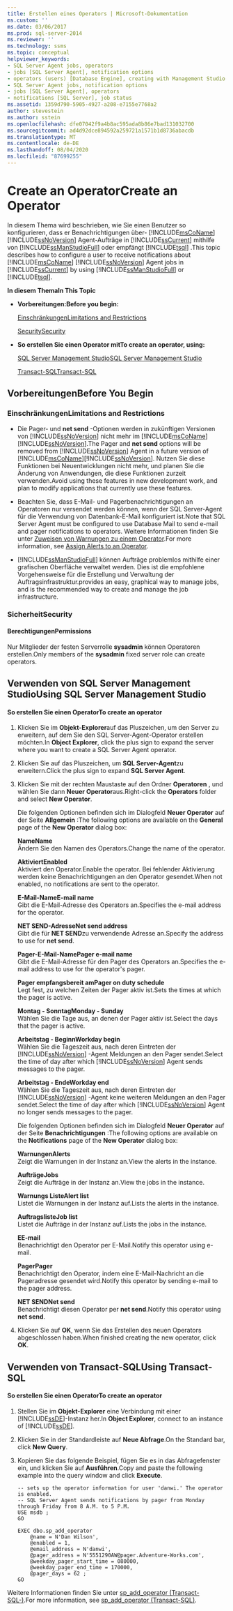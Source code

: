 ```yaml
---
title: Erstellen eines Operators | Microsoft-Dokumentation
ms.custom: ''
ms.date: 03/06/2017
ms.prod: sql-server-2014
ms.reviewer: ''
ms.technology: ssms
ms.topic: conceptual
helpviewer_keywords:
- SQL Server Agent jobs, operators
- jobs [SQL Server Agent], notification options
- operators (users) [Database Engine], creating with Management Studio
- SQL Server Agent jobs, notification options
- jobs [SQL Server Agent], operators
- notifications [SQL Server], job status
ms.assetid: 1359d790-5905-4927-a208-e7155e7768a2
author: stevestein
ms.author: sstein
ms.openlocfilehash: dfe07042f9a4b8ac595ada8b86e7bad131032700
ms.sourcegitcommit: ad4d92dce894592a259721a1571b1d8736abacdb
ms.translationtype: MT
ms.contentlocale: de-DE
ms.lasthandoff: 08/04/2020
ms.locfileid: "87699255"
---
```

# <a name="create-an-operator"></a><span data-ttu-id="1d906-102">Create an Operator</span><span class="sxs-lookup"><span data-stu-id="1d906-102">Create an Operator</span></span>
  <span data-ttu-id="1d906-103">In diesem Thema wird beschrieben, wie Sie einen Benutzer so konfigurieren, dass er Benachrichtigungen über- [!INCLUDE[msCoName](../../includes/msconame-md.md)] [!INCLUDE[ssNoVersion](../../includes/ssnoversion-md.md)] Agent-Aufträge in [!INCLUDE[ssCurrent](../../includes/sscurrent-md.md)] mithilfe von [!INCLUDE[ssManStudioFull](../../includes/ssmanstudiofull-md.md)] oder empfängt [!INCLUDE[tsql](../../includes/tsql-md.md)] .</span><span class="sxs-lookup"><span data-stu-id="1d906-103">This topic describes how to configure a user to receive notifications about [!INCLUDE[msCoName](../../includes/msconame-md.md)] [!INCLUDE[ssNoVersion](../../includes/ssnoversion-md.md)] Agent jobs in [!INCLUDE[ssCurrent](../../includes/sscurrent-md.md)] by using [!INCLUDE[ssManStudioFull](../../includes/ssmanstudiofull-md.md)] or [!INCLUDE[tsql](../../includes/tsql-md.md)].</span></span>  
  
 <span data-ttu-id="1d906-104">**In diesem Thema**</span><span class="sxs-lookup"><span data-stu-id="1d906-104">**In This Topic**</span></span>  
  
-   <span data-ttu-id="1d906-105">**Vorbereitungen:**</span><span class="sxs-lookup"><span data-stu-id="1d906-105">**Before you begin:**</span></span>  
  
     [<span data-ttu-id="1d906-106">Einschränkungen</span><span class="sxs-lookup"><span data-stu-id="1d906-106">Limitations and Restrictions</span></span>](#Restrictions)  
  
     [<span data-ttu-id="1d906-107">Security</span><span class="sxs-lookup"><span data-stu-id="1d906-107">Security</span></span>](#Security)  
  
-   <span data-ttu-id="1d906-108">**So erstellen Sie einen Operator mit**</span><span class="sxs-lookup"><span data-stu-id="1d906-108">**To create an operator, using:**</span></span>  
  
     [<span data-ttu-id="1d906-109">SQL Server Management Studio</span><span class="sxs-lookup"><span data-stu-id="1d906-109">SQL Server Management Studio</span></span>](#SSMSProcedure)  
  
     [<span data-ttu-id="1d906-110">Transact-SQL</span><span class="sxs-lookup"><span data-stu-id="1d906-110">Transact-SQL</span></span>](#TsqlProcedure)  
  
##  <a name="before-you-begin"></a><a name="BeforeYouBegin"></a> <span data-ttu-id="1d906-111">Vorbereitungen</span><span class="sxs-lookup"><span data-stu-id="1d906-111">Before You Begin</span></span>  
  
###  <a name="limitations-and-restrictions"></a><a name="Restrictions"></a> <span data-ttu-id="1d906-112">Einschränkungen</span><span class="sxs-lookup"><span data-stu-id="1d906-112">Limitations and Restrictions</span></span>  
  
-   <span data-ttu-id="1d906-113">Die Pager- und **net send** -Optionen werden in zukünftigen Versionen von [!INCLUDE[ssNoVersion](../../includes/ssnoversion-md.md)] nicht mehr im [!INCLUDE[msCoName](../../includes/msconame-md.md)][!INCLUDE[ssNoVersion](../../includes/ssnoversion-md.md)].</span><span class="sxs-lookup"><span data-stu-id="1d906-113">The Pager and **net send** options will be removed from [!INCLUDE[ssNoVersion](../../includes/ssnoversion-md.md)] Agent in a future version of [!INCLUDE[msCoName](../../includes/msconame-md.md)][!INCLUDE[ssNoVersion](../../includes/ssnoversion-md.md)].</span></span> <span data-ttu-id="1d906-114">Nutzen Sie diese Funktionen bei Neuentwicklungen nicht mehr, und planen Sie die Änderung von Anwendungen, die diese Funktionen zurzeit verwenden.</span><span class="sxs-lookup"><span data-stu-id="1d906-114">Avoid using these features in new development work, and plan to modify applications that currently use these features.</span></span>  
  
-   <span data-ttu-id="1d906-115">Beachten Sie, dass E-Mail- und Pagerbenachrichtigungen an Operatoren nur versendet werden können, wenn der SQL Server-Agent für die Verwendung von Datenbank-E-Mail konfiguriert ist.</span><span class="sxs-lookup"><span data-stu-id="1d906-115">Note that SQL Server Agent must be configured to use Database Mail to send e-mail and pager notifications to operators.</span></span> <span data-ttu-id="1d906-116">Weitere Informationen finden Sie unter [Zuweisen von Warnungen zu einem Operator](assign-alerts-to-an-operator.md).</span><span class="sxs-lookup"><span data-stu-id="1d906-116">For more information, see [Assign Alerts to an Operator](assign-alerts-to-an-operator.md).</span></span>  
  
-   [!INCLUDE[ssManStudioFull](../../includes/ssmanstudiofull-md.md)] <span data-ttu-id="1d906-117">können Aufträge problemlos mithilfe einer grafischen Oberfläche verwaltet werden. Dies ist die empfohlene Vorgehensweise für die Erstellung und Verwaltung der Auftragsinfrastruktur.</span><span class="sxs-lookup"><span data-stu-id="1d906-117">provides an easy, graphical way to manage jobs, and is the recommended way to create and manage the job infrastructure.</span></span>  
  
###  <a name="security"></a><a name="Security"></a> <span data-ttu-id="1d906-118">Sicherheit</span><span class="sxs-lookup"><span data-stu-id="1d906-118">Security</span></span>  
  
####  <a name="permissions"></a><a name="Permissions"></a> <span data-ttu-id="1d906-119">Berechtigungen</span><span class="sxs-lookup"><span data-stu-id="1d906-119">Permissions</span></span>  
 <span data-ttu-id="1d906-120">Nur Mitglieder der festen Serverrolle **sysadmin** können Operatoren erstellen.</span><span class="sxs-lookup"><span data-stu-id="1d906-120">Only members of the **sysadmin** fixed server role can create operators.</span></span>  
  
##  <a name="using-sql-server-management-studio"></a><a name="SSMSProcedure"></a> <span data-ttu-id="1d906-121">Verwenden von SQL Server Management Studio</span><span class="sxs-lookup"><span data-stu-id="1d906-121">Using SQL Server Management Studio</span></span>  
  
#### <a name="to-create-an-operator"></a><span data-ttu-id="1d906-122">So erstellen Sie einen Operator</span><span class="sxs-lookup"><span data-stu-id="1d906-122">To create an operator</span></span>  
  
1.  <span data-ttu-id="1d906-123">Klicken Sie im **Objekt-Explorer**auf das Pluszeichen, um den Server zu erweitern, auf dem Sie den SQL Server-Agent-Operator erstellen möchten.</span><span class="sxs-lookup"><span data-stu-id="1d906-123">In **Object Explorer**, click the plus sign to expand the server where you want to create a SQL Server Agent operator.</span></span>  
  
2.  <span data-ttu-id="1d906-124">Klicken Sie auf das Pluszeichen, um **SQL Server-Agent**zu erweitern.</span><span class="sxs-lookup"><span data-stu-id="1d906-124">Click the plus sign to expand **SQL Server Agent**.</span></span>  
  
3.  <span data-ttu-id="1d906-125">Klicken Sie mit der rechten Maustaste auf den Ordner **Operatoren** , und wählen Sie dann **Neuer Operator**aus.</span><span class="sxs-lookup"><span data-stu-id="1d906-125">Right-click the **Operators** folder and select **New Operator**.</span></span>  
  
     <span data-ttu-id="1d906-126">Die folgenden Optionen befinden sich im Dialogfeld **Neuer Operator** auf der Seite **Allgemein** :</span><span class="sxs-lookup"><span data-stu-id="1d906-126">The following options are available on the **General** page of the **New Operator** dialog box:</span></span>  
  
     <span data-ttu-id="1d906-127">**Name**</span><span class="sxs-lookup"><span data-stu-id="1d906-127">**Name**</span></span>  
     <span data-ttu-id="1d906-128">Ändern Sie den Namen des Operators.</span><span class="sxs-lookup"><span data-stu-id="1d906-128">Change the name of the operator.</span></span>  
  
     <span data-ttu-id="1d906-129">**Aktiviert**</span><span class="sxs-lookup"><span data-stu-id="1d906-129">**Enabled**</span></span>  
     <span data-ttu-id="1d906-130">Aktiviert den Operator.</span><span class="sxs-lookup"><span data-stu-id="1d906-130">Enable the operator.</span></span> <span data-ttu-id="1d906-131">Bei fehlender Aktivierung werden keine Benachrichtigungen an den Operator gesendet.</span><span class="sxs-lookup"><span data-stu-id="1d906-131">When not enabled, no notifications are sent to the operator.</span></span>  
  
     <span data-ttu-id="1d906-132">**E-Mail-Name**</span><span class="sxs-lookup"><span data-stu-id="1d906-132">**E-mail name**</span></span>  
     <span data-ttu-id="1d906-133">Gibt die E-Mail-Adresse des Operators an.</span><span class="sxs-lookup"><span data-stu-id="1d906-133">Specifies the e-mail address for the operator.</span></span>  
  
     <span data-ttu-id="1d906-134">**NET SEND-Adresse**</span><span class="sxs-lookup"><span data-stu-id="1d906-134">**Net send address**</span></span>  
     <span data-ttu-id="1d906-135">Gibt die für **NET SEND**zu verwendende Adresse an.</span><span class="sxs-lookup"><span data-stu-id="1d906-135">Specify the address to use for **net send**.</span></span>  
  
     <span data-ttu-id="1d906-136">**Pager-E-Mail-Name**</span><span class="sxs-lookup"><span data-stu-id="1d906-136">**Pager e-mail name**</span></span>  
     <span data-ttu-id="1d906-137">Gibt die E-Mail-Adresse für den Pager des Operators an.</span><span class="sxs-lookup"><span data-stu-id="1d906-137">Specifies the e-mail address to use for the operator's pager.</span></span>  
  
     <span data-ttu-id="1d906-138">**Pager empfangsbereit am**</span><span class="sxs-lookup"><span data-stu-id="1d906-138">**Pager on duty schedule**</span></span>  
     <span data-ttu-id="1d906-139">Legt fest, zu welchen Zeiten der Pager aktiv ist.</span><span class="sxs-lookup"><span data-stu-id="1d906-139">Sets the times at which the pager is active.</span></span>  
  
     <span data-ttu-id="1d906-140">**Montag - Sonntag**</span><span class="sxs-lookup"><span data-stu-id="1d906-140">**Monday - Sunday**</span></span>  
     <span data-ttu-id="1d906-141">Wählen Sie die Tage aus, an denen der Pager aktiv ist.</span><span class="sxs-lookup"><span data-stu-id="1d906-141">Select the days that the pager is active.</span></span>  
  
     <span data-ttu-id="1d906-142">**Arbeitstag - Beginn**</span><span class="sxs-lookup"><span data-stu-id="1d906-142">**Workday begin**</span></span>  
     <span data-ttu-id="1d906-143">Wählen Sie die Tageszeit aus, nach deren Eintreten der [!INCLUDE[ssNoVersion](../../includes/ssnoversion-md.md)] -Agent Meldungen an den Pager sendet.</span><span class="sxs-lookup"><span data-stu-id="1d906-143">Select the time of day after which [!INCLUDE[ssNoVersion](../../includes/ssnoversion-md.md)] Agent sends messages to the pager.</span></span>  
  
     <span data-ttu-id="1d906-144">**Arbeitstag - Ende**</span><span class="sxs-lookup"><span data-stu-id="1d906-144">**Workday end**</span></span>  
     <span data-ttu-id="1d906-145">Wählen Sie die Tageszeit aus, nach deren Eintreten der [!INCLUDE[ssNoVersion](../../includes/ssnoversion-md.md)] -Agent keine weiteren Meldungen an den Pager sendet.</span><span class="sxs-lookup"><span data-stu-id="1d906-145">Select the time of day after which [!INCLUDE[ssNoVersion](../../includes/ssnoversion-md.md)] Agent no longer sends messages to the pager.</span></span>  
  
     <span data-ttu-id="1d906-146">Die folgenden Optionen befinden sich im Dialogfeld **Neuer Operator** auf der Seite **Benachrichtigungen** :</span><span class="sxs-lookup"><span data-stu-id="1d906-146">The following options are available on the **Notifications** page of the **New Operator** dialog box:</span></span>  
  
     <span data-ttu-id="1d906-147">**Warnungen**</span><span class="sxs-lookup"><span data-stu-id="1d906-147">**Alerts**</span></span>  
     <span data-ttu-id="1d906-148">Zeigt die Warnungen in der Instanz an.</span><span class="sxs-lookup"><span data-stu-id="1d906-148">View the alerts in the instance.</span></span>  
  
     <span data-ttu-id="1d906-149">**Aufträge**</span><span class="sxs-lookup"><span data-stu-id="1d906-149">**Jobs**</span></span>  
     <span data-ttu-id="1d906-150">Zeigt die Aufträge in der Instanz an.</span><span class="sxs-lookup"><span data-stu-id="1d906-150">View the jobs in the instance.</span></span>  
  
     <span data-ttu-id="1d906-151">**Warnungs Liste**</span><span class="sxs-lookup"><span data-stu-id="1d906-151">**Alert list**</span></span>  
     <span data-ttu-id="1d906-152">Listet die Warnungen in der Instanz auf.</span><span class="sxs-lookup"><span data-stu-id="1d906-152">Lists the alerts in the instance.</span></span>  
  
     <span data-ttu-id="1d906-153">**Auftragsliste**</span><span class="sxs-lookup"><span data-stu-id="1d906-153">**Job list**</span></span>  
     <span data-ttu-id="1d906-154">Listet die Aufträge in der Instanz auf.</span><span class="sxs-lookup"><span data-stu-id="1d906-154">Lists the jobs in the instance.</span></span>  
  
     <span data-ttu-id="1d906-155">**E**</span><span class="sxs-lookup"><span data-stu-id="1d906-155">**E-mail**</span></span>  
     <span data-ttu-id="1d906-156">Benachrichtigt den Operator per E-Mail.</span><span class="sxs-lookup"><span data-stu-id="1d906-156">Notify this operator using e-mail.</span></span>  
  
     <span data-ttu-id="1d906-157">**Pager**</span><span class="sxs-lookup"><span data-stu-id="1d906-157">**Pager**</span></span>  
     <span data-ttu-id="1d906-158">Benachrichtigt den Operator, indem eine E-Mail-Nachricht an die Pageradresse gesendet wird.</span><span class="sxs-lookup"><span data-stu-id="1d906-158">Notify this operator by sending e-mail to the pager address.</span></span>  
  
     <span data-ttu-id="1d906-159">**NET SEND**</span><span class="sxs-lookup"><span data-stu-id="1d906-159">**Net send**</span></span>  
     <span data-ttu-id="1d906-160">Benachrichtigt diesen Operator per **net send**.</span><span class="sxs-lookup"><span data-stu-id="1d906-160">Notify this operator using **net send**.</span></span>  
  
4.  <span data-ttu-id="1d906-161">Klicken Sie auf **OK**, wenn Sie das Erstellen des neuen Operators abgeschlossen haben.</span><span class="sxs-lookup"><span data-stu-id="1d906-161">When finished creating the new operator, click **OK**.</span></span>  
  
##  <a name="using-transact-sql"></a><a name="TsqlProcedure"></a> <span data-ttu-id="1d906-162">Verwenden von Transact-SQL</span><span class="sxs-lookup"><span data-stu-id="1d906-162">Using Transact-SQL</span></span>  
  
#### <a name="to-create-an-operator"></a><span data-ttu-id="1d906-163">So erstellen Sie einen Operator</span><span class="sxs-lookup"><span data-stu-id="1d906-163">To create an operator</span></span>  
  
1.  <span data-ttu-id="1d906-164">Stellen Sie im **Objekt-Explorer** eine Verbindung mit einer [!INCLUDE[ssDE](../../includes/ssde-md.md)]-Instanz her.</span><span class="sxs-lookup"><span data-stu-id="1d906-164">In **Object Explorer**, connect to an instance of [!INCLUDE[ssDE](../../includes/ssde-md.md)].</span></span>  
  
2.  <span data-ttu-id="1d906-165">Klicken Sie in der Standardleiste auf **Neue Abfrage**.</span><span class="sxs-lookup"><span data-stu-id="1d906-165">On the Standard bar, click **New Query**.</span></span>  
  
3.  <span data-ttu-id="1d906-166">Kopieren Sie das folgende Beispiel, fügen Sie es in das Abfragefenster ein, und klicken Sie auf **Ausführen**.</span><span class="sxs-lookup"><span data-stu-id="1d906-166">Copy and paste the following example into the query window and click **Execute**.</span></span>  
  
    ```  
    -- sets up the operator information for user 'danwi.' The operator is enabled.   
    -- SQL Server Agent sends notifications by pager from Monday through Friday from 8 A.M. to 5 P.M.  
    USE msdb ;  
    GO  
  
    EXEC dbo.sp_add_operator  
        @name = N'Dan Wilson',  
        @enabled = 1,  
        @email_address = N'danwi',  
        @pager_address = N'5551290AW@pager.Adventure-Works.com',  
        @weekday_pager_start_time = 080000,  
        @weekday_pager_end_time = 170000,  
        @pager_days = 62 ;  
    GO  
    ```  
  
 <span data-ttu-id="1d906-167">Weitere Informationen finden Sie unter [sp_add_operator &#40;Transact-SQL-&#41;](/sql/relational-databases/system-stored-procedures/sp-add-operator-transact-sql).</span><span class="sxs-lookup"><span data-stu-id="1d906-167">For more information, see [sp_add_operator &#40;Transact-SQL&#41;](/sql/relational-databases/system-stored-procedures/sp-add-operator-transact-sql).</span></span>  
  
  

